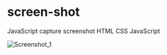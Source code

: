# screen-shot
JavaScript capture screenshot
HTML CSS JavaScript

![Screenshot_1](https://user-images.githubusercontent.com/32017278/235325537-ae10f3d1-d2c0-4313-9536-99b88eb4e349.png)
